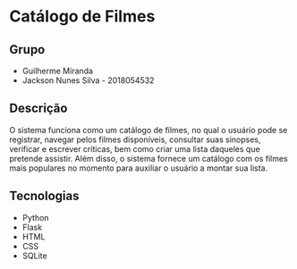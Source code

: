 # Catálogo de Filmes 

## Grupo
- Guilherme Miranda
- Jackson Nunes Silva - 2018054532

## Descrição
O sistema funciona como um catálogo de filmes, no qual o usuário pode se registrar, navegar pelos filmes disponíveis, consultar suas sinopses, verificar e escrever críticas, bem como criar uma lista daqueles que pretende assistir. Além disso, o sistema fornece um catálogo com os filmes mais populares no momento para auxiliar o usuário a montar sua lista.

## Tecnologias
- Python
- Flask
- HTML
- CSS
- SQLite